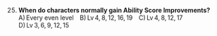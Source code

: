 25. **When do characters normally gain Ability Score Improvements?**
    A) Every even level B) Lv 4, 8, 12, 16, 19 C) Lv 4, 8, 12, 17 D) Lv 3, 6, 9, 12, 15
